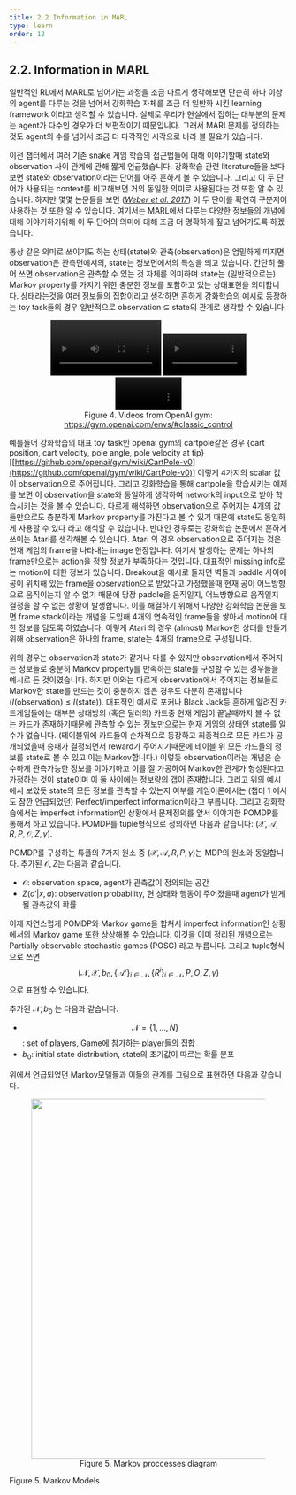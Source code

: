 ```yaml
---
title: 2.2 Information in MARL
type: learn
order: 12
---
```


## 2.2. Information in MARL

일반적인 RL에서 MARL로 넘어가는 과정을 조금 다르게 생각해보면 단순히 하나 이상의 agent를 다루는 것을 넘어서 강화학습 자체를 조금 더 일반화 시킨 learning framework 이라고 생각할 수 있습니다. 실제로 우리가 현실에서 접하는 대부분의 문제는 agent가 다수인 경우가 더 보편적이기 때문입니다. 그래서 MARL문제를 정의하는 것도 agent의 수를 넘어서 조금 더 다각적인 시각으로 바라 볼 필요가 있습니다. 

이전 챕터에서 여러 기존 snake 게임 학습의 접근법들에 대해 이야기할때 state와 observation 사이 관계에 관해 짧게 언급했습니다. 강화학습 관련 literature들을 보다보면 state와 observation이라는 단어를 아주 흔하게 볼 수 있습니다. 그리고 이 두 단어가 사용되는 context를 비교해보면 거의 동일한 의미로 사용된다는 것 또한 알 수 있습니다. 하지만 몇몇 논문들을 보면 ([*Weber et al. 2017*](https://arxiv.org/abs/1707.06203)) 이 두 단어를 확연히 구분지어 사용하는 것 또한 알 수 있습니다. 여기서는 MARL에서 다루는 다양한 정보들의 개념에 대해 이야기하기위해 이 두 단어의 의미에 대해 조금 더 명확하게 짚고 넘어가도록 하겠습니다.

통상 같은 의미로 쓰이기도 하는 상태(state)와 관측(observation)은 엄밀하게 따지면 observation은 관측면에서의, state는 정보면에서의 특성을 띄고 있습니다. 간단히 풀어 쓰면 observation은 관측할 수 있는 것 자체를 의미하며 state는 (일반적으로는) Markov property를 가지기 위한 충분한 정보를 포함하고 있는 상태표현을 의미합니다. 상태라는것을 여러 정보들의 집합이라고 생각하면 흔하게 강화학습의 예시로 등장하는 toy task들의 경우 일반적으로 observation $\subseteq$ state의 관계로 생각할 수 있습니다. 

<center><figure>
<video width="200" controls>
	<source src="https://gym.openai.com/videos/2019-10-21--mqt8Qj1mwo/CartPole-v1/thumbnail.mp4" type="video/mp4">
</video>
<video width="150" controls>
	<source src="https://gym.openai.com/videos/2019-10-21--mqt8Qj1mwo/Ant-v2/thumbnail.mp4" type="video/mp4">
</video>
<video width="120" controls>
	<source src="https://gym.openai.com/videos/2019-10-21--mqt8Qj1mwo/Breakout-v0/thumbnail.mp4" type="video/mp4">
</video>
<figcaption>Figure 4. Videos from OpenAI gym: <a href="https://gym.openai.com/envs/#classic_control">https://gym.openai.com/envs/#classic_control</a></figcaption>
</figure></center>


예를들어 강화학습의 대표 toy task인 openai gym의 cartpole같은 경우 {cart position, cart velocity, pole angle, pole velocity at tip} [[https://github.com/openai/gym/wiki/CartPole-v0](https://github.com/openai/gym/wiki/CartPole-v0)] 이렇게 4가지의 scalar 값이 observation으로 주어집니다. 그리고 강화학습을 통해 cartpole을 학습시키는 예제를 보면 이 observation을 state와 동일하게 생각하여 network의 input으로 받아 학습시키는 것을 볼 수 있습니다. 다르게 해석하면 observation으로 주어지는 4개의 값들만으로도 충분하게 Markov property를 가진다고 볼 수 있기 때문에 state도 동일하게 사용할 수 있다 라고 해석할 수 있습니다. 반대인 경우로는 강화학습 논문에서 흔하게 쓰이는 Atari를 생각해볼 수 있습니다. Atari 의 경우 observation으로 주어지는 것은 현재 게임의 frame을 나타내는 image 한장입니다. 여기서 발생하는 문제는 하나의 frame만으로는 action을 정할 정보가 부족하다는 것입니다. 대표적인 missing info로는 motion에 대한 정보가 있습니다. Breakout을 예시로 들자면 벽돌과 paddle 사이에 공이 위치해 있는 frame을 observation으로 받았다고 가정했을때 현재 공이 어느방향으로 움직이는지 알 수 없기 때문에 당장 paddle을 움직일지, 어느방향으로 움직일지 결정을 할 수 없는 상황이 발생합니다. 이를 해결하기 위해서 다양한 강화학습 논문을 보면 frame stack이라는 개념을 도입해 4개의 연속적인 frame들을 쌓아서 motion에 대한 정보를 담도록 하였습니다. 이렇게 Atari 의 경우 (almost) Markov한 상태를 만들기 위해 observation은 하나의 frame, state는 4개의 frame으로 구성됩니다. 

위의 경우는 observation과 state가 같거나 다를 수 있지만 observation에서 주어지는 정보들로 충분히 Markov property를 만족하는 state를 구성할 수 있는 경우들을 예시로 든 것이였습니다. 하지만 이와는 다르게 observation에서 주어지는 정보들로 Markov한 state를 만드는 것이 충분하지 않은 경우도 다분히 존재합니다 ($I(\text{observation}) \le I(\text{state})$). 대표적인 예시로 포커나 Black Jack등 흔하게 알려진 카드게임들에는 대부분 상대방의 (혹은 딜러의) 카드중 현재 게임이 끝날때까지 볼 수 없는 카드가 존재하기때문에 관측할 수 있는 정보만으로는 현재 게임의 상태인 state를 알 수가 없습니다. (테이블위에 카드들이 순차적으로 등장하고 최종적으로 모든 카드가 공개되었을때 승패가 결정되면서 reward가 주어지기때문에 테이블 위 모든 카드들의 정보를 state로 볼 수 있고 이는 Markov합니다.) 이렇듯 observation이라는 개념은 순수하게 관측가능한 정보를 이야기하고 이를 잘 가공하여 Markov한 관계가 형성된다고 가정하는 것이 state이며 이 둘 사이에는 정보량의 갭이 존재합니다. 그리고 위의 예시에서 보았듯 state의 모든 정보를 관측할 수 있는지 여부를 게임이론에서는 (챕터 1 에서도 잠깐 언급되었던) Perfect/imperfect information이라고 부릅니다. 그리고 강화학습에서는 imperfect information인 상황에서 문제정의를 앞서 이야기한 POMDP를 통해서 하고 있습니다. POMDP를 tuple형식으로 정의하면 다음과 같습니다: $(\mathcal{X}, \mathcal{A}, R, P,\mathcal{O}, Z, \gamma)$.

POMDP를 구성하는 튜플의 7가지 원소 중 $(\mathcal{X}, \mathcal{A}, R, P, \gamma)$는 MDP의 원소와 동일합니다. 추가된 $\mathcal{O}, Z$는 다음과 같습니다.

- $\mathcal{O}$: observation space, agent가 관측값이 정의되는 공간
- $Z(o' | x, a)$: observation probability, 현 상태와 행동이 주어졌을때 agent가 받게될 관측값의 확률

이제 자연스럽게 POMDP와 Markov game을 합쳐서 imperfect information인 상황에서의 Markov game 또한 상상해볼 수 있습니다. 이것을 이미 정리된 개념으로는 Partially observable stochastic games (POSG) 라고 부릅니다. 그리고 tuple형식으로 쓰면 $$({\mathcal{N}, \mathcal{X}, b_0, \{\mathcal{A^i}\}_{i\in\mathcal{N}}, \{R^i\}_{i\in\mathcal{N}}, P, O, Z, \gamma})$$으로 표현할 수 있습니다. 

추가된 $\mathcal{N},b_0$ 는 다음과 같습니다.

- $$\mathcal{N}=\{1, \dots, N\}$$: set of players, Game에 참가하는 player들의 집합
- $b_0$: initial state distribution, state의 초기값이 따르는 확률 분포

위에서 언급되었던 Markov모델들과 이들의 관계를 그림으로 표현하면 다음과 같습니다. 

<center><figure>
	<img src="/images/MD_diagram_tuple.png" width="650">
	<figcaption>Figure 5. Markov proccesses diagram</figcaption>
</figure></center>

Figure 5. Markov Models